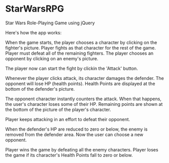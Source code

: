 # StarWarsRPG
Star Wars Role-Playing Game using jQuery

Here's how the app works: 

When the game starts, the player chooses a character by clicking on the fighter's picture. 
Player fights as that character for the rest of the game. Player must defeat all of the remaining fighters. The player chooses an opponent by clicking on an enemy's picture.

The player now can start the fight by clickin the 'Attack' button.

Whenever the player clicks attack, its character damages the defender. The opponent will lose HP (health points). Health Points are displayed at the bottom of the defender's picture. 

The opponent character instantly counters the attack. When that happens, the user's character loses some of their HP. Remaining points are shown at the bottom of the picture of the player's character.

Player keeps attacking in an effort to defeat their opponent.

When the defender's HP are reduced to zero or below, the enemy is removed from the defender area. Now the user can choose a new opponent.

Player wins the game by defeating all the enemy characters. Player loses the game if its character's Health Points fall to zero or below.
